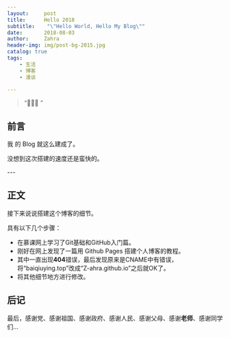 ```yaml
---
layout:     post
title:      Hello 2018
subtitle:    "\"Hello World, Hello My Blog\""
date:       2018-08-03
author:     Zahra
header-img: img/post-bg-2015.jpg
catalog: true
tags:
    - 生活
    - 博客
    - 漫谈
    
---
```


> “🙉🙉🙉 ”


## 前言

我 的 Blog 就这么建成了。



没想到这次搭建的速度还是蛮快的。 

<p id = "build"></p>
---

## 正文

接下来说说搭建这个博客的细节。  


具有以下几个步骤：

* 在慕课网上学习了Git基础和GitHub入门篇。
* 刚好在网上发现了一篇用 Github Pages 搭建个人博客的教程。
* 其中一直出现**404**错误，最后发现原来是CNAME中有错误，将“baiqiuying.top”改成“Z-ahra.github.io”之后就OK了。
* 将其他细节地方进行修改。



## 后记

最后，感谢党、感谢祖国、感谢政府、感谢人民、感谢父母、感谢**老师**、感谢同学们…


